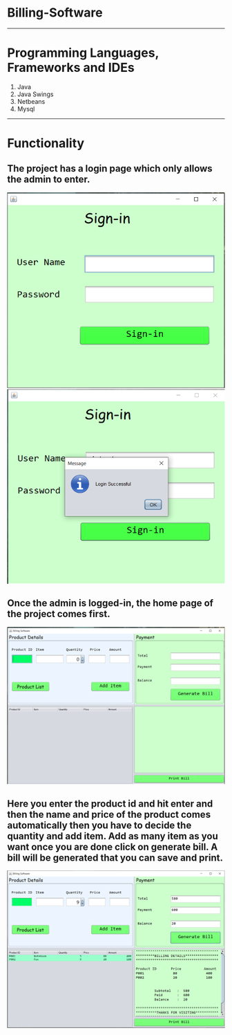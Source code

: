 # Billing-Software

-----------------------------------------------------------------------------------------------------------------------------------------------------------------------------------
# Programming Languages, Frameworks and IDEs
1. Java
2. Java Swings
3. Netbeans
4. Mysql
-----------------------------------------------------------------------------------------------------------------------------------------------------------------------------------
# Functionality
## The project has a login page which only allows the admin to enter.
![Alt text](screenshots/login1.jpg?raw=true "Title")
![Alt text](screenshots/login2.jpg?raw=true "Title")
## Once the admin is logged-in, the home page of the project comes first.
![Alt text](screenshots/app1.jpg?raw=true "Title")
## Here you enter the product id and hit enter and then the name and price of the product comes automatically then you have to decide the quantity and add item. Add as many item as you want once you are done click on generate bill. A bill will be generated that you can save and print.
![Alt text](screenshots/app2.jpg?raw=true "Title")
